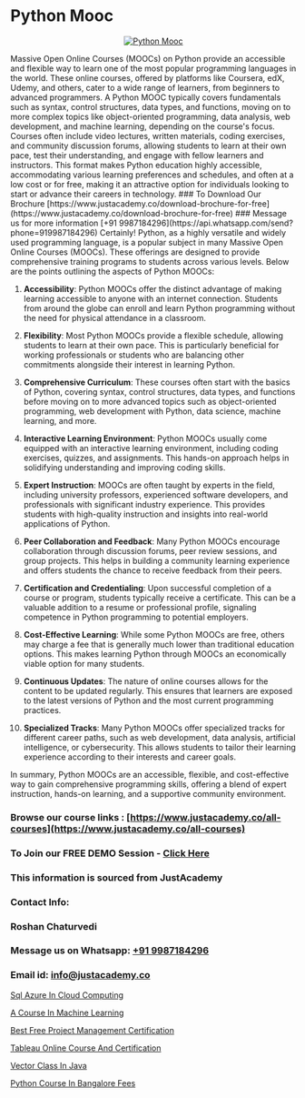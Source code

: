 # Python Mooc

<p align="center">
  <a href="https://justacademy.co/course-detail/python-training">
    <img src="https://justacademy.co/storage2/course_image/1709713400_course_image.webp" alt="Python Mooc">
  </a>
</p>
Massive Open Online Courses (MOOCs) on Python provide an accessible and flexible way to learn one of the most popular programming languages in the world. These online courses, offered by platforms like Coursera, edX, Udemy, and others, cater to a wide range of learners, from beginners to advanced programmers. A Python MOOC typically covers fundamentals such as syntax, control structures, data types, and functions, moving on to more complex topics like object-oriented programming, data analysis, web development, and machine learning, depending on the course's focus. Courses often include video lectures, written materials, coding exercises, and community discussion forums, allowing students to learn at their own pace, test their understanding, and engage with fellow learners and instructors. This format makes Python education highly accessible, accommodating various learning preferences and schedules, and often at a low cost or for free, making it an attractive option for individuals looking to start or advance their careers in technology.
### To Download Our Brochure [https://www.justacademy.co/download-brochure-for-free](https://www.justacademy.co/download-brochure-for-free)
### Message us for more information [+91 9987184296](https://api.whatsapp.com/send?phone=919987184296)
Certainly! Python, as a highly versatile and widely used programming language, is a popular subject in many Massive Open Online Courses (MOOCs). These offerings are designed to provide comprehensive training programs to students across various levels. Below are the points outlining the aspects of Python MOOCs:

1) **Accessibility**: Python MOOCs offer the distinct advantage of making learning accessible to anyone with an internet connection. Students from around the globe can enroll and learn Python programming without the need for physical attendance in a classroom.

2) **Flexibility**: Most Python MOOCs provide a flexible schedule, allowing students to learn at their own pace. This is particularly beneficial for working professionals or students who are balancing other commitments alongside their interest in learning Python.

3) **Comprehensive Curriculum**: These courses often start with the basics of Python, covering syntax, control structures, data types, and functions before moving on to more advanced topics such as object-oriented programming, web development with Python, data science, machine learning, and more.

4) **Interactive Learning Environment**: Python MOOCs usually come equipped with an interactive learning environment, including coding exercises, quizzes, and assignments. This hands-on approach helps in solidifying understanding and improving coding skills.

5) **Expert Instruction**: MOOCs are often taught by experts in the field, including university professors, experienced software developers, and professionals with significant industry experience. This provides students with high-quality instruction and insights into real-world applications of Python.

6) **Peer Collaboration and Feedback**: Many Python MOOCs encourage collaboration through discussion forums, peer review sessions, and group projects. This helps in building a community learning experience and offers students the chance to receive feedback from their peers.

7) **Certification and Credentialing**: Upon successful completion of a course or program, students typically receive a certificate. This can be a valuable addition to a resume or professional profile, signaling competence in Python programming to potential employers.

8) **Cost-Effective Learning**: While some Python MOOCs are free, others may charge a fee that is generally much lower than traditional education options. This makes learning Python through MOOCs an economically viable option for many students.

9) **Continuous Updates**: The nature of online courses allows for the content to be updated regularly. This ensures that learners are exposed to the latest versions of Python and the most current programming practices.

10) **Specialized Tracks**: Many Python MOOCs offer specialized tracks for different career paths, such as web development, data analysis, artificial intelligence, or cybersecurity. This allows students to tailor their learning experience according to their interests and career goals.

In summary, Python MOOCs are an accessible, flexible, and cost-effective way to gain comprehensive programming skills, offering a blend of expert instruction, hands-on learning, and a supportive community environment.

### Browse our course links : [https://www.justacademy.co/all-courses](https://www.justacademy.co/all-courses) 
### To Join our FREE DEMO Session - [Click Here](https://www.justacademy.co/register-for-course-demo)


### This information is sourced from JustAcademy
### Contact Info:
### Roshan Chaturvedi
### Message us on Whatsapp: [+91 9987184296](https://api.whatsapp.com/send?phone=919987184296)
### Email id: [info@justacademy.co](mailto:info@justacademy.co)
                
[Sql Azure In Cloud Computing](https://www.linkedin.com/pulse/sql-azure-cloud-computing-justacademy-sunnyvale-8hidc?trackingId=PLILPZRui%2FwV%2BuDFrsHC4A%3D%3D&lipi=urn%3Ali%3Apage%3Ad_flagship3_company_admin%3ByTizpCHaSmePt%2FuSXmEhoA%3D%3D)

[A Course In Machine Learning](https://www.linkedin.com/pulse/course-machine-learning-software-training-mountain-view-qmige?trackingId=E0EV1zBn5iNL04Pvt6p5lA%3D%3D&lipi=urn%3Ali%3Apage%3Ad_flagship3_company_admin%3BbQ9qZFjkRLyS67kyvPtamg%3D%3D)

[Best Free Project Management Certification](https://medium.com/@namusn/best-free-project-management-certification-e7548254f063)

[Tableau Online Course And Certification](https://medium.com/@ranepooja/tableau-online-course-and-certification-5e7d49077f8a)

[Vector Class In Java](https://justacademyin.github.io/justacademy/vector-class-in-java)

[Python Course In Bangalore Fees](https://justacademyin.github.io/justacademy/python-course-in-bangalore-fees)

